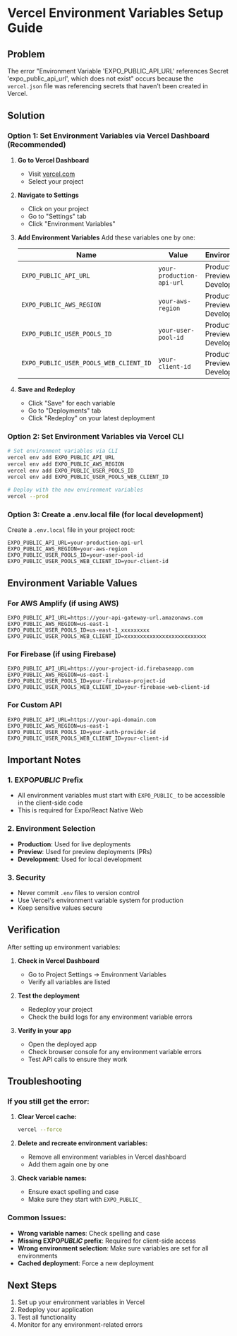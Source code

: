 # Vercel Environment Variables Setup Guide

## Problem

The error "Environment Variable 'EXPO_PUBLIC_API_URL' references Secret 'expo_public_api_url', which does not exist" occurs because the `vercel.json` file was referencing secrets that haven't been created in Vercel.

## Solution

### Option 1: Set Environment Variables via Vercel Dashboard (Recommended)

1. **Go to Vercel Dashboard**

   - Visit [vercel.com](https://vercel.com)
   - Select your project

2. **Navigate to Settings**

   - Click on your project
   - Go to "Settings" tab
   - Click "Environment Variables"

3. **Add Environment Variables**
   Add these variables one by one:

   | Name                                   | Value                     | Environment                      |
   | -------------------------------------- | ------------------------- | -------------------------------- |
   | `EXPO_PUBLIC_API_URL`                  | `your-production-api-url` | Production, Preview, Development |
   | `EXPO_PUBLIC_AWS_REGION`               | `your-aws-region`         | Production, Preview, Development |
   | `EXPO_PUBLIC_USER_POOLS_ID`            | `your-user-pool-id`       | Production, Preview, Development |
   | `EXPO_PUBLIC_USER_POOLS_WEB_CLIENT_ID` | `your-client-id`          | Production, Preview, Development |

4. **Save and Redeploy**
   - Click "Save" for each variable
   - Go to "Deployments" tab
   - Click "Redeploy" on your latest deployment

### Option 2: Set Environment Variables via Vercel CLI

```bash
# Set environment variables via CLI
vercel env add EXPO_PUBLIC_API_URL
vercel env add EXPO_PUBLIC_AWS_REGION
vercel env add EXPO_PUBLIC_USER_POOLS_ID
vercel env add EXPO_PUBLIC_USER_POOLS_WEB_CLIENT_ID

# Deploy with the new environment variables
vercel --prod
```

### Option 3: Create a .env.local file (for local development)

Create a `.env.local` file in your project root:

```env
EXPO_PUBLIC_API_URL=your-production-api-url
EXPO_PUBLIC_AWS_REGION=your-aws-region
EXPO_PUBLIC_USER_POOLS_ID=your-user-pool-id
EXPO_PUBLIC_USER_POOLS_WEB_CLIENT_ID=your-client-id
```

## Environment Variable Values

### For AWS Amplify (if using AWS)

```env
EXPO_PUBLIC_API_URL=https://your-api-gateway-url.amazonaws.com
EXPO_PUBLIC_AWS_REGION=us-east-1
EXPO_PUBLIC_USER_POOLS_ID=us-east-1_xxxxxxxxx
EXPO_PUBLIC_USER_POOLS_WEB_CLIENT_ID=xxxxxxxxxxxxxxxxxxxxxxxxxx
```

### For Firebase (if using Firebase)

```env
EXPO_PUBLIC_API_URL=https://your-project-id.firebaseapp.com
EXPO_PUBLIC_AWS_REGION=us-east-1
EXPO_PUBLIC_USER_POOLS_ID=your-firebase-project-id
EXPO_PUBLIC_USER_POOLS_WEB_CLIENT_ID=your-firebase-web-client-id
```

### For Custom API

```env
EXPO_PUBLIC_API_URL=https://your-api-domain.com
EXPO_PUBLIC_AWS_REGION=us-east-1
EXPO_PUBLIC_USER_POOLS_ID=your-auth-provider-id
EXPO_PUBLIC_USER_POOLS_WEB_CLIENT_ID=your-client-id
```

## Important Notes

### 1. EXPO*PUBLIC* Prefix

- All environment variables must start with `EXPO_PUBLIC_` to be accessible in the client-side code
- This is required for Expo/React Native Web

### 2. Environment Selection

- **Production**: Used for live deployments
- **Preview**: Used for preview deployments (PRs)
- **Development**: Used for local development

### 3. Security

- Never commit `.env` files to version control
- Use Vercel's environment variable system for production
- Keep sensitive values secure

## Verification

After setting up environment variables:

1. **Check in Vercel Dashboard**

   - Go to Project Settings → Environment Variables
   - Verify all variables are listed

2. **Test the deployment**

   - Redeploy your project
   - Check the build logs for any environment variable errors

3. **Verify in your app**
   - Open the deployed app
   - Check browser console for any environment variable errors
   - Test API calls to ensure they work

## Troubleshooting

### If you still get the error:

1. **Clear Vercel cache:**

   ```bash
   vercel --force
   ```

2. **Delete and recreate environment variables:**

   - Remove all environment variables in Vercel dashboard
   - Add them again one by one

3. **Check variable names:**
   - Ensure exact spelling and case
   - Make sure they start with `EXPO_PUBLIC_`

### Common Issues:

- **Wrong variable names**: Check spelling and case
- **Missing EXPO*PUBLIC* prefix**: Required for client-side access
- **Wrong environment selection**: Make sure variables are set for all environments
- **Cached deployment**: Force a new deployment

## Next Steps

1. Set up your environment variables in Vercel
2. Redeploy your application
3. Test all functionality
4. Monitor for any environment-related errors
